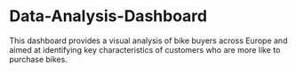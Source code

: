 # Data-Analysis-Dashboard
This dashboard provides a visual analysis of bike buyers across Europe and aimed at identifying key characteristics of customers who are more like to purchase bikes.

